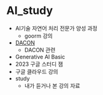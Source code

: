 # AI_study

- AI기술 자연어 처리 전문가 양성 과정
  - goorm 강의
- [DACON](https://dacon.io/)
  - DACON 관련
- Generative AI Basic
-   2023 구글 스터디 잼
-   구글 클라우드 강의
- study
  - 내가 듣거나 본 강의 자료
